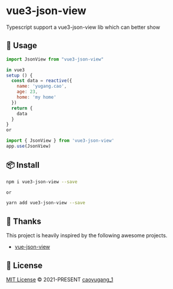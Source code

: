 # vue3-json-view

Typescript support a vue3-json-view lib which can better show

## 🦄 Usage

```javascript
import JsonView from "vue3-json-view"

in vue3
setup () {
  const data = reactive({
    name: 'yugang.cao',
    age: 23,
    home: 'my home'
  })
  return {
    data
  }
}
or

import { JsonView } from 'vue3-json-view'
app.use(JsonView)
```

## 📦 Install

```bash
npm i vue3-json-view --save

or

yarn add vue3-json-view --save
```

## 🌸 Thanks

This project is heavily inspired by the following awesome projects.

- [vue-json-view](https://github.com/zhaoxuhui1122/vue-json-view)

## 📄 License

[MIT License](https://github.com/Talljack/vue3-json-view/blob/main/LICENSE) © 2021-PRESENT [caoyugang_1](https://github.com/Talljack)
